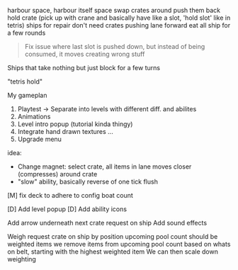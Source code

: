 harbour space, harbour itself space
swap crates around
push them back
hold crate (pick up with crane and basically have like a slot, 'hold slot' like in tetris)
ships for repair don't need crates
pushing lane forward
eat all ship for a few rounds
> Fix issue where last slot is pushed down, but instead of being consumed, it moves creating wrong stuff

Ships that take nothing but just block for a few turns

"tetris hold"


My gameplan
1. Playtest -> Separate into levels with different diff. and abilites
2. Animations
3. Level intro popup (tutorial kinda thingy)
4. Integrate hand drawn textures
...
27. Upgrade menu


idea:
- Change magnet: select crate, all items in lane moves closer (compresses) around crate
- "slow" ability, basically reverse of one tick flush

[M] fix deck to adhere to config boat count

[D] Add level popup
[D] Add ability icons

Add arrow underneath next crate request on ship
Add sound effects

Weigh request crate on ship by position
upcoming pool count should be weighted items
we remove items from upcoming pool count based on whats on belt, starting with the highest weighted item
We can then scale down weighting
